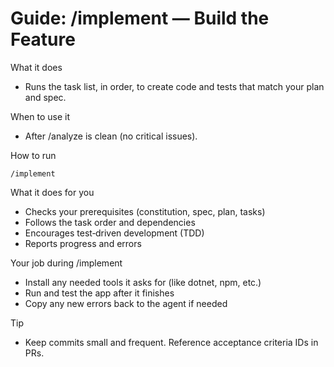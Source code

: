 # Guide: /implement — Build the Feature

What it does
- Runs the task list, in order, to create code and tests that match your plan and spec.

When to use it
- After /analyze is clean (no critical issues).

How to run
```text
/implement
```

What it does for you
- Checks your prerequisites (constitution, spec, plan, tasks)
- Follows the task order and dependencies
- Encourages test‑driven development (TDD)
- Reports progress and errors

Your job during /implement
- Install any needed tools it asks for (like dotnet, npm, etc.)
- Run and test the app after it finishes
- Copy any new errors back to the agent if needed

Tip
- Keep commits small and frequent. Reference acceptance criteria IDs in PRs.
